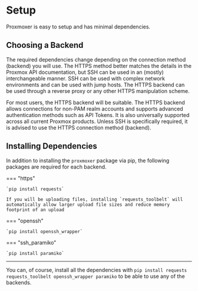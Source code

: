 # Setup

Proxmoxer is easy to setup and has minimal dependencies.

## Choosing a Backend

The required dependencies change depending on the connection method (backend) you will use. The HTTPS method better matches the details in the Proxmox API documentation, but SSH can be used in an (mostly) interchangeable manner. SSH can be used with complex network environments and can be used with jump hosts. The HTTPS backend can be used through a reverse proxy or any other HTTPS manipulation scheme.

For most users, the HTTPS backend will be suitable. The HTTPS backend allows connections for non-PAM realm accounts and supports advanced authentication methods such as API Tokens. It is also universally supported across all current Proxmox products. Unless SSH is specifically required, it is advised to use the HTTPS connection method (backend).

## Installing Dependencies

In addition to installing the `proxmoxer` package via pip, the following packages are required for each backend.

=== "https"

    `pip install requests`

    If you will be uploading files, installing `requests_toolbelt` will automatically allow larger upload file sizes and reduce memory footprint of an upload

=== "openssh"

    `pip install openssh_wrapper`

=== "ssh_paramiko"

    `pip install paramiko`

---

You can, of course, install all the dependencies with `pip install requests requests_toolbelt openssh_wrapper paramiko` to be able to use any of the backends.
